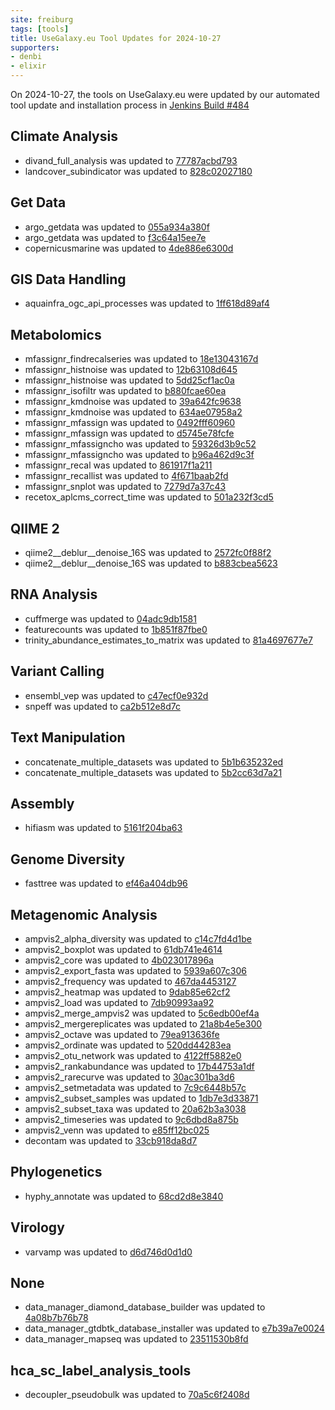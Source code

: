 ```yaml
---
site: freiburg
tags: [tools]
title: UseGalaxy.eu Tool Updates for 2024-10-27
supporters:
- denbi
- elixir
---
```


On 2024-10-27, the tools on UseGalaxy.eu were updated by our automated tool update and installation process in [Jenkins Build #484](https://build.galaxyproject.eu/job/usegalaxy-eu/job/install-tools/#484/)


## Climate Analysis

- divand_full_analysis was updated to [77787acbd793](https://toolshed.g2.bx.psu.edu/view/ecology/divand_full_analysis/77787acbd793)
- landcover_subindicator was updated to [828c02027180](https://toolshed.g2.bx.psu.edu/view/ecology/landcover_subindicator/828c02027180)

## Get Data

- argo_getdata was updated to [055a934a380f](https://toolshed.g2.bx.psu.edu/view/ecology/argo_getdata/055a934a380f)
- argo_getdata was updated to [f3c64a15ee7e](https://toolshed.g2.bx.psu.edu/view/ecology/argo_getdata/f3c64a15ee7e)
- copernicusmarine was updated to [4de886e6300d](https://toolshed.g2.bx.psu.edu/view/ecology/copernicusmarine/4de886e6300d)

## GIS Data Handling

- aquainfra_ogc_api_processes was updated to [1ff618d89af4](https://toolshed.g2.bx.psu.edu/view/ecology/aquainfra_ogc_api_processes/1ff618d89af4)

## Metabolomics

- mfassignr_findrecalseries was updated to [18e13043167d](https://toolshed.g2.bx.psu.edu/view/recetox/mfassignr_findrecalseries/18e13043167d)
- mfassignr_histnoise was updated to [12b63108d645](https://toolshed.g2.bx.psu.edu/view/recetox/mfassignr_histnoise/12b63108d645)
- mfassignr_histnoise was updated to [5dd25cf1ac0a](https://toolshed.g2.bx.psu.edu/view/recetox/mfassignr_histnoise/5dd25cf1ac0a)
- mfassignr_isofiltr was updated to [b880fcae60ea](https://toolshed.g2.bx.psu.edu/view/recetox/mfassignr_isofiltr/b880fcae60ea)
- mfassignr_kmdnoise was updated to [39a642fc9638](https://toolshed.g2.bx.psu.edu/view/recetox/mfassignr_kmdnoise/39a642fc9638)
- mfassignr_kmdnoise was updated to [634ae07958a2](https://toolshed.g2.bx.psu.edu/view/recetox/mfassignr_kmdnoise/634ae07958a2)
- mfassignr_mfassign was updated to [0492fff60960](https://toolshed.g2.bx.psu.edu/view/recetox/mfassignr_mfassign/0492fff60960)
- mfassignr_mfassign was updated to [d5745e78fcfe](https://toolshed.g2.bx.psu.edu/view/recetox/mfassignr_mfassign/d5745e78fcfe)
- mfassignr_mfassigncho was updated to [59326d3b9c52](https://toolshed.g2.bx.psu.edu/view/recetox/mfassignr_mfassigncho/59326d3b9c52)
- mfassignr_mfassigncho was updated to [b96a462d9c3f](https://toolshed.g2.bx.psu.edu/view/recetox/mfassignr_mfassigncho/b96a462d9c3f)
- mfassignr_recal was updated to [861917f1a211](https://toolshed.g2.bx.psu.edu/view/recetox/mfassignr_recal/861917f1a211)
- mfassignr_recallist was updated to [4f671baab2fd](https://toolshed.g2.bx.psu.edu/view/recetox/mfassignr_recallist/4f671baab2fd)
- mfassignr_snplot was updated to [7279d7a37c43](https://toolshed.g2.bx.psu.edu/view/recetox/mfassignr_snplot/7279d7a37c43)
- recetox_aplcms_correct_time was updated to [501a232f3cd5](https://toolshed.g2.bx.psu.edu/view/recetox/recetox_aplcms_correct_time/501a232f3cd5)

## QIIME 2

- qiime2__deblur__denoise_16S was updated to [2572fc0f88f2](https://toolshed.g2.bx.psu.edu/view/q2d2/qiime2__deblur__denoise_16S/2572fc0f88f2)
- qiime2__deblur__denoise_16S was updated to [b883cbea5623](https://toolshed.g2.bx.psu.edu/view/q2d2/qiime2__deblur__denoise_16S/b883cbea5623)

## RNA Analysis

- cuffmerge was updated to [04adc9db1581](https://toolshed.g2.bx.psu.edu/view/devteam/cuffmerge/04adc9db1581)
- featurecounts was updated to [1b851f87fbe0](https://toolshed.g2.bx.psu.edu/view/iuc/featurecounts/1b851f87fbe0)
- trinity_abundance_estimates_to_matrix was updated to [81a4697677e7](https://toolshed.g2.bx.psu.edu/view/iuc/trinity_abundance_estimates_to_matrix/81a4697677e7)

## Variant Calling

- ensembl_vep was updated to [c47ecf0e932d](https://toolshed.g2.bx.psu.edu/view/iuc/ensembl_vep/c47ecf0e932d)
- snpeff was updated to [ca2b512e8d7c](https://toolshed.g2.bx.psu.edu/view/iuc/snpeff/ca2b512e8d7c)

## Text Manipulation

- concatenate_multiple_datasets was updated to [5b1b635232ed](https://toolshed.g2.bx.psu.edu/view/artbio/concatenate_multiple_datasets/5b1b635232ed)
- concatenate_multiple_datasets was updated to [5b2cc63d7a21](https://toolshed.g2.bx.psu.edu/view/artbio/concatenate_multiple_datasets/5b2cc63d7a21)

## Assembly

- hifiasm was updated to [5161f204ba63](https://toolshed.g2.bx.psu.edu/view/bgruening/hifiasm/5161f204ba63)

## Genome Diversity

- fasttree was updated to [ef46a404db96](https://toolshed.g2.bx.psu.edu/view/iuc/fasttree/ef46a404db96)

## Metagenomic Analysis

- ampvis2_alpha_diversity was updated to [c14c7fd4d1be](https://toolshed.g2.bx.psu.edu/view/iuc/ampvis2_alpha_diversity/c14c7fd4d1be)
- ampvis2_boxplot was updated to [61db741e4614](https://toolshed.g2.bx.psu.edu/view/iuc/ampvis2_boxplot/61db741e4614)
- ampvis2_core was updated to [4b023017896a](https://toolshed.g2.bx.psu.edu/view/iuc/ampvis2_core/4b023017896a)
- ampvis2_export_fasta was updated to [5939a607c306](https://toolshed.g2.bx.psu.edu/view/iuc/ampvis2_export_fasta/5939a607c306)
- ampvis2_frequency was updated to [467da4453127](https://toolshed.g2.bx.psu.edu/view/iuc/ampvis2_frequency/467da4453127)
- ampvis2_heatmap was updated to [9dab85e62cf2](https://toolshed.g2.bx.psu.edu/view/iuc/ampvis2_heatmap/9dab85e62cf2)
- ampvis2_load was updated to [7db90993aa92](https://toolshed.g2.bx.psu.edu/view/iuc/ampvis2_load/7db90993aa92)
- ampvis2_merge_ampvis2 was updated to [5c6edb00ef4a](https://toolshed.g2.bx.psu.edu/view/iuc/ampvis2_merge_ampvis2/5c6edb00ef4a)
- ampvis2_mergereplicates was updated to [21a8b4e5e300](https://toolshed.g2.bx.psu.edu/view/iuc/ampvis2_mergereplicates/21a8b4e5e300)
- ampvis2_octave was updated to [79ea913636fe](https://toolshed.g2.bx.psu.edu/view/iuc/ampvis2_octave/79ea913636fe)
- ampvis2_ordinate was updated to [520dd44283ea](https://toolshed.g2.bx.psu.edu/view/iuc/ampvis2_ordinate/520dd44283ea)
- ampvis2_otu_network was updated to [4122ff5882e0](https://toolshed.g2.bx.psu.edu/view/iuc/ampvis2_otu_network/4122ff5882e0)
- ampvis2_rankabundance was updated to [17b44753a1df](https://toolshed.g2.bx.psu.edu/view/iuc/ampvis2_rankabundance/17b44753a1df)
- ampvis2_rarecurve was updated to [30ac301ba3d6](https://toolshed.g2.bx.psu.edu/view/iuc/ampvis2_rarecurve/30ac301ba3d6)
- ampvis2_setmetadata was updated to [7c9c6448b57c](https://toolshed.g2.bx.psu.edu/view/iuc/ampvis2_setmetadata/7c9c6448b57c)
- ampvis2_subset_samples was updated to [1db7e3d33871](https://toolshed.g2.bx.psu.edu/view/iuc/ampvis2_subset_samples/1db7e3d33871)
- ampvis2_subset_taxa was updated to [20a62b3a3038](https://toolshed.g2.bx.psu.edu/view/iuc/ampvis2_subset_taxa/20a62b3a3038)
- ampvis2_timeseries was updated to [9c6dbd8a875b](https://toolshed.g2.bx.psu.edu/view/iuc/ampvis2_timeseries/9c6dbd8a875b)
- ampvis2_venn was updated to [e85ff12bc025](https://toolshed.g2.bx.psu.edu/view/iuc/ampvis2_venn/e85ff12bc025)
- decontam was updated to [33cb918da8d7](https://toolshed.g2.bx.psu.edu/view/iuc/decontam/33cb918da8d7)

## Phylogenetics

- hyphy_annotate was updated to [68cd2d8e3840](https://toolshed.g2.bx.psu.edu/view/iuc/hyphy_annotate/68cd2d8e3840)

## Virology

- varvamp was updated to [d6d746d0d1d0](https://toolshed.g2.bx.psu.edu/view/iuc/varvamp/d6d746d0d1d0)

## None

- data_manager_diamond_database_builder was updated to [4a08b7b76b78](https://toolshed.g2.bx.psu.edu/view/iuc/data_manager_diamond_database_builder/4a08b7b76b78)
- data_manager_gtdbtk_database_installer was updated to [e7b39a7e0024](https://toolshed.g2.bx.psu.edu/view/iuc/data_manager_gtdbtk_database_installer/e7b39a7e0024)
- data_manager_mapseq was updated to [23511530b8fd](https://toolshed.g2.bx.psu.edu/view/iuc/data_manager_mapseq/23511530b8fd)

## hca_sc_label_analysis_tools

- decoupler_pseudobulk was updated to [70a5c6f2408d](https://toolshed.g2.bx.psu.edu/view/ebi-gxa/decoupler_pseudobulk/70a5c6f2408d)

